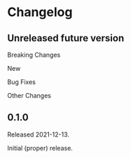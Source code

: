 # Changelog

## Unreleased future version

Breaking Changes

New

Bug Fixes

Other Changes


## 0.1.0

Released 2021-12-13.

Initial (proper) release.

